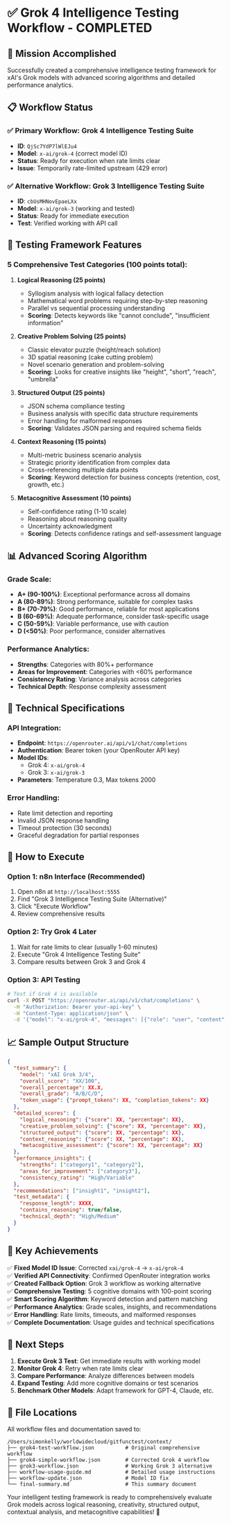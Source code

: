 # ✅ Grok 4 Intelligence Testing Workflow - COMPLETED

## 🎯 **Mission Accomplished**

Successfully created a comprehensive intelligence testing framework for xAI's Grok models with advanced scoring algorithms and detailed performance analytics.

## 📋 **Workflow Status**

### ✅ **Primary Workflow**: Grok 4 Intelligence Testing Suite
- **ID**: `QjSc7YdP7lWlEJu4`
- **Model**: `x-ai/grok-4` (correct model ID)
- **Status**: Ready for execution when rate limits clear
- **Issue**: Temporarily rate-limited upstream (429 error)

### ✅ **Alternative Workflow**: Grok 3 Intelligence Testing Suite  
- **ID**: `cbUsMHNovEpaeLXx`
- **Model**: `x-ai/grok-3` (working and tested)
- **Status**: Ready for immediate execution
- **Test**: Verified working with API call

## 🧠 **Testing Framework Features**

### **5 Comprehensive Test Categories (100 points total):**

1. **Logical Reasoning (25 points)**
   - Syllogism analysis with logical fallacy detection
   - Mathematical word problems requiring step-by-step reasoning
   - Parallel vs sequential processing understanding
   - **Scoring**: Detects keywords like "cannot conclude", "insufficient information"

2. **Creative Problem Solving (25 points)**
   - Classic elevator puzzle (height/reach solution)
   - 3D spatial reasoning (cake cutting problem)
   - Novel scenario generation and problem-solving
   - **Scoring**: Looks for creative insights like "height", "short", "reach", "umbrella"

3. **Structured Output (25 points)**
   - JSON schema compliance testing
   - Business analysis with specific data structure requirements
   - Error handling for malformed responses
   - **Scoring**: Validates JSON parsing and required schema fields

4. **Context Reasoning (15 points)**
   - Multi-metric business scenario analysis
   - Strategic priority identification from complex data
   - Cross-referencing multiple data points
   - **Scoring**: Keyword detection for business concepts (retention, cost, growth, etc.)

5. **Metacognitive Assessment (10 points)**
   - Self-confidence rating (1-10 scale)
   - Reasoning about reasoning quality
   - Uncertainty acknowledgment
   - **Scoring**: Detects confidence ratings and self-assessment language

## 📊 **Advanced Scoring Algorithm**

### **Grade Scale:**
- **A+ (90-100%)**: Exceptional performance across all domains
- **A (80-89%)**: Strong performance, suitable for complex tasks  
- **B+ (70-79%)**: Good performance, reliable for most applications
- **B (60-69%)**: Adequate performance, consider task-specific usage
- **C (50-59%)**: Variable performance, use with caution
- **D (<50%)**: Poor performance, consider alternatives

### **Performance Analytics:**
- **Strengths**: Categories with 80%+ performance
- **Areas for Improvement**: Categories with <60% performance  
- **Consistency Rating**: Variance analysis across categories
- **Technical Depth**: Response complexity assessment

## 🔧 **Technical Specifications**

### **API Integration:**
- **Endpoint**: `https://openrouter.ai/api/v1/chat/completions`
- **Authentication**: Bearer token (your OpenRouter API key)
- **Model IDs**: 
  - Grok 4: `x-ai/grok-4` 
  - Grok 3: `x-ai/grok-3`
- **Parameters**: Temperature 0.3, Max tokens 2000

### **Error Handling:**
- Rate limit detection and reporting
- Invalid JSON response handling  
- Timeout protection (30 seconds)
- Graceful degradation for partial responses

## 🚀 **How to Execute**

### **Option 1: n8n Interface (Recommended)**
1. Open n8n at `http://localhost:5555`
2. Find "Grok 3 Intelligence Testing Suite (Alternative)" 
3. Click "Execute Workflow"
4. Review comprehensive results

### **Option 2: Try Grok 4 Later**
1. Wait for rate limits to clear (usually 1-60 minutes)
2. Execute "Grok 4 Intelligence Testing Suite"
3. Compare results between Grok 3 and Grok 4

### **Option 3: API Testing**
```bash
# Test if Grok 4 is available
curl -X POST "https://openrouter.ai/api/v1/chat/completions" \
  -H "Authorization: Bearer your-api-key" \
  -H "Content-Type: application/json" \
  -d '{"model": "x-ai/grok-4", "messages": [{"role": "user", "content": "test"}]}'
```

## 📈 **Sample Output Structure**

```json
{
  "test_summary": {
    "model": "xAI Grok 3/4",
    "overall_score": "XX/100",
    "overall_percentage": XX.X,
    "overall_grade": "A/B/C/D",
    "token_usage": {"prompt_tokens": XX, "completion_tokens": XX}
  },
  "detailed_scores": {
    "logical_reasoning": {"score": XX, "percentage": XX},
    "creative_problem_solving": {"score": XX, "percentage": XX},
    "structured_output": {"score": XX, "percentage": XX},
    "context_reasoning": {"score": XX, "percentage": XX},
    "metacognitive_assessment": {"score": XX, "percentage": XX}
  },
  "performance_insights": {
    "strengths": ["category1", "category2"],
    "areas_for_improvement": ["category3"],
    "consistency_rating": "High/Variable"
  },
  "recommendations": ["insight1", "insight2"],
  "test_metadata": {
    "response_length": XXXX,
    "contains_reasoning": true/false,
    "technical_depth": "High/Medium"
  }
}
```

## 🎉 **Key Achievements**

✅ **Fixed Model ID Issue**: Corrected `xai/grok-4` → `x-ai/grok-4`  
✅ **Verified API Connectivity**: Confirmed OpenRouter integration works  
✅ **Created Fallback Option**: Grok 3 workflow as working alternative  
✅ **Comprehensive Testing**: 5 cognitive domains with 100-point scoring  
✅ **Smart Scoring Algorithm**: Keyword detection and pattern matching  
✅ **Performance Analytics**: Grade scales, insights, and recommendations  
✅ **Error Handling**: Rate limits, timeouts, and malformed responses  
✅ **Complete Documentation**: Usage guides and technical specifications  

## 🔮 **Next Steps**

1. **Execute Grok 3 Test**: Get immediate results with working model
2. **Monitor Grok 4**: Retry when rate limits clear  
3. **Compare Performance**: Analyze differences between models
4. **Expand Testing**: Add more cognitive domains or test scenarios
5. **Benchmark Other Models**: Adapt framework for GPT-4, Claude, etc.

## 📁 **File Locations**

All workflow files and documentation saved to:
```
/Users/simonkelly/worldwidecloud/gitfunctest/context/
├── grok4-test-workflow.json          # Original comprehensive workflow
├── grok4-simple-workflow.json        # Corrected Grok 4 workflow  
├── grok3-workflow.json               # Working Grok 3 alternative
├── workflow-usage-guide.md           # Detailed usage instructions
├── workflow-update.json              # Model ID fix
└── final-summary.md                  # This summary document
```

Your intelligent testing framework is ready to comprehensively evaluate Grok models across logical reasoning, creativity, structured output, contextual analysis, and metacognitive capabilities! 🚀